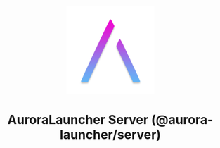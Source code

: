 <p align="center"><img src="./logo.png" width="200px" height="200px"></p>
<h1 align="center">AuroraLauncher Server (@aurora-launcher/server)</h1>
